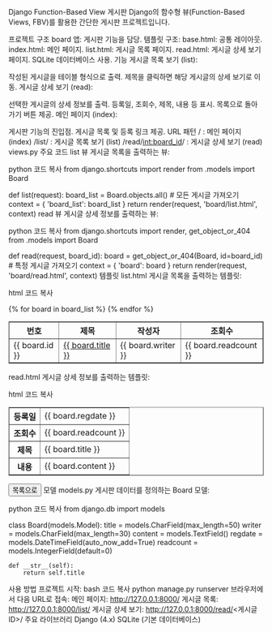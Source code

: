 Django Function-Based View 게시판
Django의 함수형 뷰(Function-Based Views, FBV)를 활용한 간단한 게시판 프로젝트입니다.

프로젝트 구조
board 앱: 게시판 기능을 담당.
템플릿 구조:
base.html: 공통 레이아웃.
index.html: 메인 페이지.
list.html: 게시글 목록 페이지.
read.html: 게시글 상세 보기 페이지.
SQLite 데이터베이스 사용.
기능
게시글 목록 보기 (list):

작성된 게시글을 테이블 형식으로 출력.
제목을 클릭하면 해당 게시글의 상세 보기로 이동.
게시글 상세 보기 (read):

선택한 게시글의 상세 정보를 출력.
등록일, 조회수, 제목, 내용 등 표시.
목록으로 돌아가기 버튼 제공.
메인 페이지 (index):

게시판 기능의 진입점.
게시글 목록 및 등록 링크 제공.
URL 패턴
/ : 메인 페이지 (index)
/list/ : 게시글 목록 보기 (list)
/read/<int:board_id>/ : 게시글 상세 보기 (read)
views.py 주요 코드
list 뷰
게시글 목록을 출력하는 뷰:

python
코드 복사
from django.shortcuts import render
from .models import Board

def list(request):
    board_list = Board.objects.all()  # 모든 게시글 가져오기
    context = {
        'board_list': board_list
    }
    return render(request, 'board/list.html', context)
read 뷰
게시글 상세 정보를 출력하는 뷰:

python
코드 복사
from django.shortcuts import render, get_object_or_404
from .models import Board

def read(request, board_id):
    board = get_object_or_404(Board, id=board_id)  # 특정 게시글 가져오기
    context = {
        'board': board
    }
    return render(request, 'board/read.html', context)
템플릿
list.html
게시글 목록을 출력하는 템플릿:

html
코드 복사
<table border="1">
    <tr>
        <th>번호</th>
        <th>제목</th>
        <th>작성자</th>
        <th>조회수</th>
    </tr>
    {% for board in board_list %}
    <tr>
        <td>{{ board.id }}</td>
        <td><a href="{% url 'board:read' board.id %}">{{ board.title }}</a></td>
        <td>{{ board.writer }}</td>
        <td>{{ board.readcount }}</td>
    </tr>
    {% endfor %}
</table>
read.html
게시글 상세 정보를 출력하는 템플릿:

html
코드 복사
<table border="1">
    <tr>
        <th>등록일</th>
        <td>{{ board.regdate }}</td>
    </tr>
    <tr>
        <th>조회수</th>
        <td>{{ board.readcount }}</td>
    </tr>
    <tr>
        <th>제목</th>
        <td>{{ board.title }}</td>
    </tr>
    <tr>
        <th>내용</th>
        <td>{{ board.content }}</td>
    </tr>
</table>
<a href="{% url 'board:list' %}"><button>목록으로</button></a>
모델
models.py
게시판 데이터를 정의하는 Board 모델:

python
코드 복사
from django.db import models

class Board(models.Model):
    title = models.CharField(max_length=50)
    writer = models.CharField(max_length=30)
    content = models.TextField()
    regdate = models.DateTimeField(auto_now_add=True)
    readcount = models.IntegerField(default=0)

    def __str__(self):
        return self.title
사용 방법
프로젝트 시작:
bash
코드 복사
python manage.py runserver
브라우저에서 다음 URL로 접속:
메인 페이지: http://127.0.0.1:8000/
게시글 목록: http://127.0.0.1:8000/list/
게시글 상세 보기: http://127.0.0.1:8000/read/<게시글ID>/
주요 라이브러리
Django (4.x)
SQLite (기본 데이터베이스)
